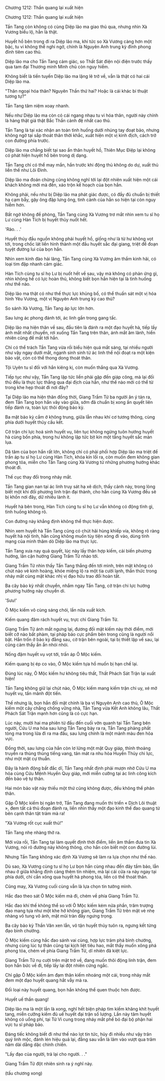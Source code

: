 




Chương 1212: Thần quang lại xuất hiện


Chương 1212: Thần quang lại xuất hiện

Tần Tang còn không có cùng Diệp lão ma giao thủ qua, nhưng nhìn Xà Vương biểu lộ, hẳn là thật.

Huyết hồ bên trong đi ra Diệp lão ma, khí tức so Xà Vương càng hơn một bậc, tu vi không thể nghi ngờ, chính là Nguyên Anh trung kỳ đỉnh phong đỉnh tiêm cao thủ.

Diệp lão ma cho Tần Tang cảm giác, so Thất Sát điện nội điện trước thấy qua tam đại Thương minh Minh chủ còn nguy hiểm.

Không biết là tiền tuyến Diệp lão ma lặng lẽ trở về, vẫn là thật có hai cái Diệp lão ma.

"Thân ngoại hóa thân? Nguyên Thần thứ hai? Hoặc là cái khác bí thuật tương tự?"

Tần Tang tâm niệm xoay nhanh.

Nếu như Diệp lão ma còn có cái ngang nhau tu vi hóa thân, người này chính là hàng thật giá thật Bắc Thần cảnh đệ nhất cao thủ.

Tần Tang là tại xác nhận an toàn tình huống dưới nhúng tay đoạt bảo, nhưng không ngờ tại sắp thoát thân thời khắc, xuất hiện một vị kình địch, cách trở con đường phía trước.

Diệp lão ma chẳng biết tại sao ẩn thân huyết hồ, Thiên Mục Điệp lại không có phát hiện huyết hồ bên trong dị dạng.

Tần Tang chỉ có thể may mắn, hắn trước khi động thủ không do dự, xuất thủ liền thế như Lôi Đình.

Diệp lão ma đoán chừng cũng không nghĩ tới lại đột nhiên xuất hiện một cái khách không mời mà đến, xáo trộn kế hoạch của bọn hắn.

Không phải, nếu như bị Diệp lão ma phát giác được, có đầy đủ chuẩn bị thiết hạ cạm bẫy, gậy ông đập lưng ông, tình cảnh của hắn so hiện tại còn nguy hiểm hơn.

Bất ngờ không đề phòng, Tần Tang cùng Xà Vương trơ mắt nhìn xem tu sĩ họ Lư cùng Hàn Tích bị huyết thủy nuốt hết.

'Rào. . .'

Huyết thủy đầu nguồn không phải huyết hồ, giống như là từ hư không vọt tới, trong chốc lát liền hình thành một đầu huyết sắc đại giang, triệt để đoạn tuyệt đường lui của bọn hắn.

Nhìn xem kinh đào hải lãng, Tần Tang cùng Xà Vương âm thầm kinh hãi, có loại tim đập nhanh cảm giác.

Hàn Tích cùng tu sĩ họ Lư bị nuốt hết về sau, vậy mà không có phản ứng gì, nhìn không hề có lực hoàn thủ, không biết bọn hắn hiện tại là tình huống như thế nào.

Diệp lão ma thật có như thế thực lực khủng bố, có thể thuấn sát một vị hóa hình Yêu Vương, một vị Nguyên Anh trung kỳ cao thủ?

So sánh Xà Vương, Tần Tang áp lực lớn hơn.

Sau lưng ác phong đánh tới, ác linh gần trong gang tấc.

Diệp lão ma hiện thân về sau, đầu tiên là đánh ra một đạo huyết hà, tiếp lấy ánh mắt nhất chuyển, rơi xuống Tần Tang trên thân, ánh mắt âm lãnh, hiển nhiên cũng để mắt tới hắn.

Chỉ có thể trách Tần Tang vừa rồi biểu hiện quá mắt sáng, tại nhiều người như vậy ngay dưới mắt, ngạnh sinh sinh từ ác linh thể nội đoạt ra một kiện bảo vật, còn có thể thong dong thoát thân.

Tội Uyên tu sĩ đối với hắn kiêng kị, còn muốn thắng qua Xà Vương.

Tiếp tục như vậy, Tần Tang lập tức liền phải gặp đến giáp công, mà lại đối thủ đều là thực lực thắng qua đại địch của hắn, như thế nào mới có thể từ trong khe hẹp thoát đi nơi đây?

Tại Diệp lão ma hiện thân đồng thời, Giang Trầm Tử ba người ăn ý tản ra, đem Tần Tang bọn hắn vây vào giữa, sớm đã chuẩn bị xong ấn quyết liên tiếp đánh ra, toàn lực thôi động bảo kỳ.

Ba mặt bảo kỳ cắm ở không trung, giữa lẫn nhau khí cơ tương thông, cùng phía dưới huyết thủy cấu kết.

Cờ trận chi lực hoá sinh huyết vụ, liên tục không ngừng tuôn hướng huyết hà cùng bốn phía, trong hư không lập tức bịt kín một tầng huyết sắc màn lụa.

Dã tâm của bọn hắn rất lớn, không chỉ có phải phối hợp Diệp lão ma triệt để trấn áp tu sĩ họ Lư cùng Hàn Tích, khóa kín lối ra, còn muốn đem không gian phong tỏa, miễn cho Tần Tang cùng Xà Vương từ những phương hướng khác thoát đi.

Thế cục thay đổi trong nháy mắt.

Tần Tang gian nan tại ác linh truy sát hạ xê dịch, thấy cảnh này, trong lòng biết một khi đối phương linh trận đại thành, cho hắn cùng Xà Vương đều sẽ bị khốn nơi đây, dữ nhiều lành ít.

Huyết hà bên trong, Hàn Tích cùng tu sĩ họ Lư vẫn không có động tĩnh gì, tình huống không rõ.

Con đường này khẳng định không thể thực hiện được.

Nhìn xem huyết hà Tần Tang cũng có chút hãi hùng khiếp vía, không rõ ràng huyết hà nội tình, hắn cũng không muốn tùy tiện xông đi vào, dùng tính mạng của mình thăm dò Diệp lão ma thực lực.

Tần Tang xưa nay quả quyết, lúc này lấy thân hợp kiếm, cải biến phương hướng, lân cận hướng Giang Trầm Tử nhào tới.

Giang Trầm Tử nhìn thấy Tần Tang thẳng đến tới mình, trên mặt không có chút nào vẻ kinh hoàng, khóe miệng lộ ra một tia cười lạnh, thần thức trong nháy mắt cùng mặt khác nhị vị đạo hữu trao đổi hoàn tất.

Ba cây bảo kỳ nhất chuyển, nhắm ngay Tần Tang, cờ trận chi lực hướng phương hướng này chuyển di.

'Sưu!'

Ô Mộc kiếm vô cùng sáng chói, lần nữa xuất kích.

Kiếm quang đâm rách huyết vụ, trực chỉ Giang Trầm Tử.

Giang Trầm Tử ánh mắt ngưng lại, đương đối mặt kiếm này thời điểm, mới biết cỡ nào bất phàm, tại pháp bảo cực phẩm bên trong cũng là người nổi bật. Hắn trốn ở bảo kỳ đằng sau, cờ trận bên ngoài, tại bị thiết lập về sau, lại cũng cảm thấy ẩn ẩn nhói nhói.

Nồng đậm huyết vụ vọt tới, trấn áp Ô Mộc kiếm.

Kiếm quang bị ép co vào, Ô Mộc kiếm tựa hồ muốn bị hạn chế lại.

Đúng lúc này, Ô Mộc kiếm hư không tiêu thất, Thất Phách Sát Trận lại xuất hiện!

Tần Tang không giữ lại chút nào, Ô Mộc kiếm mang kiếm trận chi uy, xé mở huyết vụ, tấn mãnh đột tiến.

Thế nhưng là, bọn hắn đối mặt chính là ba vị Nguyên Anh cao thủ, Ô Mộc kiếm một cây chẳng chống vững nhà, Tần Tang vừa Kết Anh không lâu, Thất Phách Sát Trận mạnh hơn cũng là có cực hạn.

Lúc này, mười hai ma phiên từ đầu đến cuối vờn quanh tại Tần Tang bên người, Cửu U ma hỏa sau lưng Tần Tang bày ra ra, Tần Tang phảng phất tòng ma trong lửa đi ra ma đầu, sau lưng chính là một mảnh màu đen hỏa vực.

Đồng thời, sau lưng của hắn còn lơ lửng một mặt Quy giáp, thỉnh thoảng truyền ra thùng thùng tiếng vang, tản mát ra nhu hòa Huyền Thủy chi lực, như một mặt cự thuẫn.

Đây là hành động bất đắc dĩ, Tần Tang nhất định phải mượn nhờ Cửu U ma hỏa cùng Cửu Mệnh Huyền Quy giáp, mới miễn cưỡng tại ác linh công kích đến bảo vệ tự thân.

Hai món bảo vật này thiếu một thứ cũng không được, đều không thể phân thân.

Gặp Ô Mộc kiếm bị ngăn trở, Tần Tang đang muốn thi triển « Dịch Lôi thuật », đem tất cả thủ đoạn đánh ra, liền nhìn thấy một đạo kinh thế đao quang từ bên cạnh thân tật trảm mà ra!

"Xà Vương rốt cục xuất thủ!"

Tần Tang nhẹ nhàng thở ra.

Mới vừa rồi, Tần Tang tại làm quyết định thời điểm, liền âm thầm đưa tin Xà Vương, nói rõ đường này không thông, cho hắn còn biết một con đường lùi.

Nhưng Tần Tang không xác định Xà Vương sẽ làm ra lựa chọn như thế nào.

Dù sao, Xà Vương cùng tu sĩ họ Lư bọn hắn cùng nhau đến đây tầm bảo, lẫn nhau ở giữa khẳng định càng thêm tín nhiệm, mà lại cái cửa ra này ngay tại phía dưới, chỉ cần xông qua huyết hà phong tỏa, liền có thể thoát thân.

Cũng may, Xà Vương cuối cùng vẫn là lựa chọn tin tưởng mình.

Hắc đao theo sát Ô Mộc kiếm mà đi, chém về phía Giang Trầm Tử.

Hắc đao khí thế không thể so với Ô Mộc kiếm kém nửa phần, trăm trượng đao mang tựa như một khe hở không gian, Giang Trầm Tử trên mặt vẻ nhẹ nhàng vô tung vô ảnh, mặt mũi tràn đầy ngưng trọng.

Ba cây bảo kỳ Thần Văn xen lẫn, vô tận huyết thủy tuôn ra, ngưng kết từng đạo bình chướng.

Ô Mộc kiếm cùng hắc đao sánh vai cùng, hợp lực trảm phá bình chướng, nhưng cùng lúc tự thân cũng tại kịch liệt tiêu hao, mắt thấy muốn xông phá phong tỏa, chém về phía Giang Trầm Tử, dĩ nhiên đã kiệt lực.

Giang Trầm Tử nụ cười trên mặt trở về, đang muốn thôi động linh trận, đem bọn hắn bức về đi, tiếp lấy lại đột nhiên cứng ngắc.

Chỉ gặp Ô Mộc kiếm ảm đạm thân kiếm nhoáng một cái, trong nháy mắt đem một đạo huyết quang hắt vẫy mà ra.

Đối loại này huyết quang, bọn hắn không thể quen thuộc hơn được.

Huyết uế thần quang!

Diệp lão ma là một lần là xong, nghĩ hết biện pháp tìm kiếm khăng khít huyết tang, miễn cưỡng kiếm đủ uế huyết đại trận số lượng. Lần này tâm huyết không có uổng phí, tại Tử Vi cung trong nháy mắt phế bỏ đại bộ phận hai vực tu sĩ pháp bảo.

Đáng tiếc không biết đi như thế nào lọt tin tức, hủy đi nhiều như vậy trân quý linh mộc, đánh lén hiệu quả lại, đằng sau vẫn là lâm vào vượt qua trăm năm dài dằng dặc chinh chiến.

"Lấy đạo của người, trả lại cho người. . ."

Giang Trầm Tử đột nhiên sinh ra ý nghĩ này.

(tấu chương xong)




